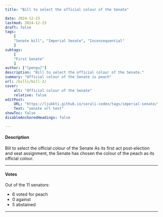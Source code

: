 ```yaml
---
title: "Bill to select the official colour of the Senate"

date: 2024-12-23
lastmod: 2024-12-23
draft: false
tags:
    [
    "Senate bill", "Imperial Senate", "Inconsequential"
    ]
subtags:
    [
    "First Senate"
    ]
author: ["[pengu]"]
description: "Bill to select the official colour of the Senate."
summary: "Official colour of the Senate is peach"
url: /bills/bill-2/
cover:
    alt: "Official colour of the Senate"
    relative: false
editPost:
    URL: "https://ljukkti.github.io/sorali-codex/tags/imperial-senate/" 
    Text: "senate url text"
showToc: false
disableAnchoredHeadings: false

---
```


#### Description
Bill to select the official colour of the Senate
As its first act post-election and seat assignment, the Senate has chosen the colour of the peach as its official colour.

---

#### Votes
Out of the 11 senators:
+ 6 voted for peach
+ 0 against
+ 5 abstained

---
